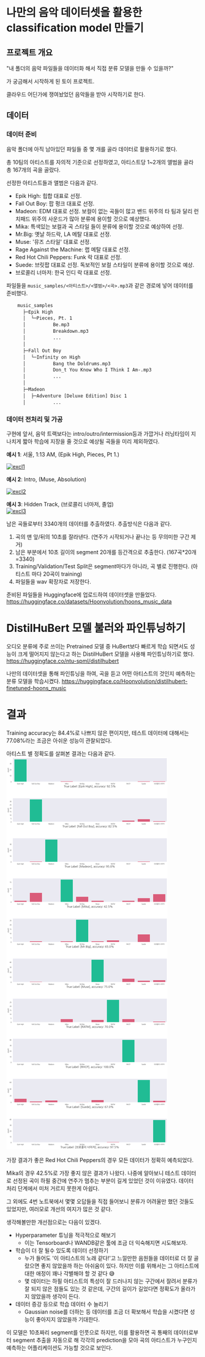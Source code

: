 # 나만의 음악 데이터셋을 활용한 classification model 만들기


## 프로젝트 개요
"내 폴더의 음악 파일들을 데이터화 해서 직접 분류 모델을 만들 수 있을까?"

가 궁금해서 시작하게 된 토이 프로젝트.

클라우드 어딘가에 쟁여놨었던 음악들을 받아 시작하기로 한다.

## 데이터
### 데이터 준비
음악 폴더에 아직 남아있던 파일들 중 몇 개를 골라 데이터로 활용하기로 했다.

총 10팀의 아티스트를 자의적 기준으로 선정하였고, 아티스트당 1~2개의 앨범을 골라 총 167개의 곡을 골랐다.

선정한 아티스트들과 앨범은 다음과 같다.

- Epik High: 힙합 대표로 선정.
- Fall Out Boy: 팝 펑크 대표로 선정.
- Madeon: EDM 대표로 선정. 보컬이 없는 곡들이 많고 밴드 위주의 타 팀과 달리 런치패드 위주의 사운드가 많아 분류에 용이할 것으로 예상했다.
- Mika: 특색있는 보컬과 곡 스타일 들이 분류에 용이할 것으로 예상하여 선정.
- Mr.Big: 옛날 하드락, LA 메탈 대표로 선정.
- Muse: '뮤즈 스타일' 대표로 선정.
- Rage Against the Machine: 랩 메탈 대표로 선정.
- Red Hot Chili Peppers: Funk 락 대표로 선정.
- Suede: 브릿팝 대표로 선정. 독보적인 보컬 스타일이 분류에 용이할 것으로 예상.
- 브로콜리 너마저: 한국 인디 락 대표로 선정.

파일들을 ```music_samples/<아티스트>/<앨범>/<곡>.mp3```과 같은 경로에 넣어 데이터를 준비했다.
```bash
    music_samples
      ├─Epik High
      │  └─Pieces, Pt. 1
      │          Be.mp3
      │          Breakdown.mp3
      │          ...
      │
      ├─Fall Out Boy
      │  └─Infinity on High
      │          Bang the Doldrums.mp3
      │          Don_t You Know Who I Think I Am-.mp3
      │          ...
      │          
      ├─Madeon
      │  ├─Adventure [Deluxe Edition] Disc 1
      │          ...
``` 
### 데이터 전처리 및 가공
구현에 앞서, 음악 트랙보다는 intro/outro/intermission등과 가깝거나 러닝타임이 지나치게 짧아 학습에 지장을 줄 것으로 예상될 곡들을 미리 제외하였다.

**예시 1**: 서울, 1:13 AM, (Epik High, Pieces, Pt 1.)   

[![excl1](http://img.youtube.com/vi/jYutv0frJLA/0.jpg)](https://youtu.be/jYutv0frJLA?t=0s)

**예시 2**: Intro, (Muse, Absolution)   

[![excl2](http://img.youtube.com/vi/85R5sZynsyM/0.jpg)](https://youtu.be/85R5sZynsyM?t=0s)

**예시 3**: Hidden Track, (브로콜리 너마저, 졸업)   
[![excl3](http://img.youtube.com/vi/seXUf-sodbA/0.jpg)](https://youtu.be/seXUf-sodbA?t=3071s)
 

남은 곡들로부터 3340개의 데이터를 추출하였다. 추출방식은 다음과 같다.

1. 곡의 맨 앞/뒤의 10초를 잘라낸다. (연주가 시작되거나 끝나는 등 무의미한 구간 제거)
2. 남은 부분에서 10초 길이의 segment 20개를 등간격으로 추출한다. (167곡*20개=3340)
3. Training/Validation/Test Split은 segment마다가 아니라, 곡 별로 진행한다. (아티스트 마다 20곡이 training)
4. 파일들을 wav 확장자로 저장한다.

준비된 파일들을 Huggingface에 업로드하여 데이터셋을 만들었다.
https://huggingface.co/datasets/Hoonvolution/hoons_music_data

# DistilHuBert 모델 불러와 파인튜닝하기
오디오 분류에 주로 쓰이는 Pretrained 모델 중 HuBert보다 빠르게 학습 되면서도 성능이 크게 떨어지지 않는다고 하는 DistilHuBert 모델을 사용해 파인튜닝하기로 했다.
https://huggingface.co/ntu-spml/distilhubert

나만의 데이터셋을 통해 파인튜닝을 하여, 곡을 듣고 어떤 아티스트의 것인지 예측하는 분류 모델을 학습시켰다.
https://huggingface.co/Hoonvolution/distilhubert-finetuned-hoons_music

# 결과
Training accuracy는 84.4%로 나쁘지 않은 편이지만, 테스트 데이터에 대해서는 77.08%라는 조금은 아쉬운 성능이 관찰되었다.

아티스트 별 정확도를 살펴본 결과는 다음과 같다.   
![](acc_per_artist.png)

가장 결과가 좋은 Red Hot Chili Peppers의 경우 모든 데이터가 정확히 예측되었다.

Mika의 경우 42.5%로 가장 좋지 않은 결과가 나왔다. 나중에 알아보니 테스트 데이터로 선정된 곡이 하필 중간에 연주가 멈추는 부분이 길게 있었던 것이 이유였다. 데이터 처리 단계에서 미처 거르지 못한게 아쉽다.

그 외에도 4번 노트북에서 몇몇 오답들을 직접 들어보니 분류가 어려울만 했던 것들도 있었지만, 여러모로 개선의 여지가 많은 것 같다.


생각해볼만한 개선점으로는 다음이 있겠다.

- Hyperparameter 튜닝을 적극적으로 해보기
  - 이는 Tensorboard나 WANDB같은 툴에 조금 더 익숙해지면 시도해보자.
- 학습이 더 잘 될수 있도록 데이터 선정하기
  - 누가 들어도 '이 아티스트의 노래 같다!'고 느낄만한 음원들을 데이터로 더 잘 골랐으면 좋지 않았을까 하는 아쉬움이 있다. 하지만 이를 위해서는 그 아티스트에 대한 애정이 꽤나 각별해야 할 것 같다 😅
  - 몇 데이터는 하필 아티스트의 특성이 잘 드러나지 않는 구간에서 잘려서 분류가 잘 되지 않은 점들도 있는 것 같은데, 구간의 길이가 길었다면 정확도가 올라가지 않았을까 생각이 든다. 
- 데이터 증강 등으로 학습 데이터 수 늘리기
  - Gaussian noise를 더하는 등 데이터를 조금 더 확보해서 학습을 시켰다면 성능이 좋아지지 않았을까 기대한다.

   
이 모델은 10초짜리 segment를 인풋으로 하지만, 이를 활용하면 곡 통째의 데이터로부터 segment 추출을 자동으로 해 각각의 prediction을 모아 곡의 아티스트가 누구인지 예측하는 어플리케이션도 가능할 것으로 보인다.
